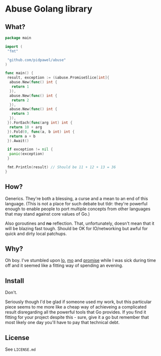 # Abuse Golang library

## What?

```go
package main

import (
 "fmt"

 "github.com/pidpawel/abuse"
)

func main() {
 result, exception := (&abuse.PromiseSlice[int]{
  abuse.New(func() int {
   return 1
  }),
  abuse.New(func() int {
   return 2
  }),
  abuse.New(func() int {
   return 3
  }),
 }).ForEach(func(arg int) int {
  return 10 + arg
 }).Fold(0, func(a, b int) int {
  return a + b
 }).Await()

 if exception != nil {
  panic(exception)
 }

 fmt.Println(result) // Should be 11 + 12 + 13 = 36
}
```

## How?

Generics. They're both a blessing, a curse and a mean to an end of this language. (This is not a place for such debate but tldr: they're powerful enough to enable people to port multiple concepts from other languages that may stand against core values of Go.)

Also goroutines and **no** reflection. That, unfortunately, doesn't mean that it will be blazing fast tough. Should be OK for IO/networking but awful for quick and dirty local patchups.

## Why?

Oh boy. I've stumbled upon [lo](https://github.com/samber/lo), [mo](https://github.com/samber/mo) and [promise](https://github.com/chebyrash/promise) while I was sick during time off and it seemed like a fitting way of spending an evening.

## Install

Don't.

Seriously though I'd be glad if someone used my work, but this particular piece seems to me more like a cheap way of achieveing a complicated result disregarding all the powerful tools that Go provides. If you find it fitting for your project despite this - sure, give it a go but remember that most likely one day you'll have to pay that technical debt.

## License

See `LICENSE.md`
